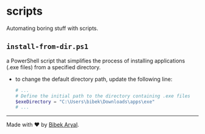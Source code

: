 # scripts

Automating boring stuff with scripts.

## `install-from-dir.ps1`

a PowerShell script that simplifies the process of installing applications (.exe files) from a specified directory.

- to change the default directory path, update the following line:

  ```powershell
  # ...
  # Define the initial path to the directory containing .exe files
  $exeDirectory = "C:\Users\bibek\Downloads\apps\exe"
  # ...
  ```

---

Made with ❤️ by [Bibek Aryal](https://bibeka.com.np/).
